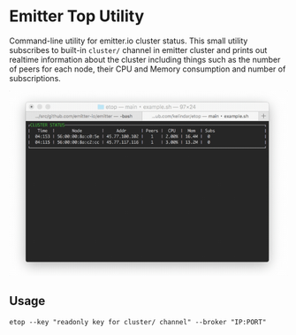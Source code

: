 # Emitter Top Utility
Command-line utility for emitter.io cluster status. This small utility subscribes to built-in `cluster/` channel in emitter cluster and prints out realtime information about the cluster including things such as the number of peers for each node, their CPU and Memory consumption and number of subscriptions.

![alt text](demo.gif "Demo of ETOP Utility")

## Usage

```
etop --key "readonly key for cluster/ channel" --broker "IP:PORT"
```